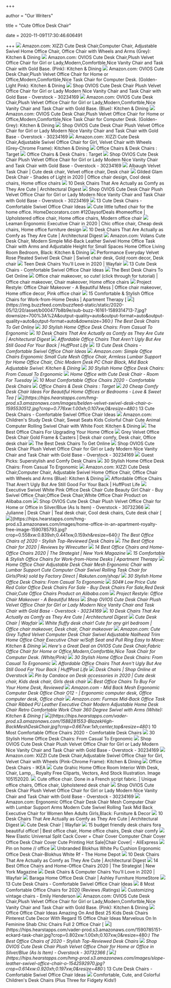 +++
        
author = "Our Writers"
        
title = "Cute Office Desk Chair"
        
date = 2020-11-09T17:30:46.606491
        
+++
[ ![](https://images-na.ssl-images-amazon.com/images/I/61pXbIfr1rL._AC_SL1500_.jpg)](https://images-na.ssl-images-amazon.com/images/I/61pXbIfr1rL._AC_SL1500_.jpg) Amazon.com: XIZZI Cute Desk Chair,Computer Chair, Adjustable Swivel Home Office  Chair, Office Chair with Wheels and Arms (Grey): Kitchen & Dining
[ ![](https://images-na.ssl-images-amazon.com/images/I/71Alw2M-RdL._AC_SL1500_.jpg)](https://images-na.ssl-images-amazon.com/images/I/71Alw2M-RdL._AC_SL1500_.jpg) Amazon.com: OVIOS Cute Desk Chair,Plush Velvet Office Chair for Girl or  Lady,Modern,Comfortble,Nice Vanity Chair and Task Chair with Gold Base.  (Pink): Kitchen & Dining
[ ![](https://images-na.ssl-images-amazon.com/images/I/81iZ2mFRNeL._AC_SX522_.jpg)](https://images-na.ssl-images-amazon.com/images/I/81iZ2mFRNeL._AC_SX522_.jpg) Amazon.com: OVIOS Cute Desk Chair,Plush Velvet Office Chair for Home or  Office,Modern,Comfortble,Nice Task Chair for Computer Desk. (Golden-Light  Pink): Kitchen & Dining
[ ![](https://ak1.ostkcdn.com/images/products/is/images/direct/8b5e3f8a8f4d885e8b8d1f42bc13c73749c578d2/OVIOS-Cute-Desk-Chair-Plush-Velvet-Office-Chair-for-Girl-or-Lady-Modern-Nice-Vanity-Chair-and-Task-Chair-with-Gold-Base.jpg?impolicy=medium)](https://ak1.ostkcdn.com/images/products/is/images/direct/8b5e3f8a8f4d885e8b8d1f42bc13c73749c578d2/OVIOS-Cute-Desk-Chair-Plush-Velvet-Office-Chair-for-Girl-or-Lady-Modern-Nice-Vanity-Chair-and-Task-Chair-with-Gold-Base.jpg?impolicy=medium) Shop OVIOS Cute Desk Chair Plush Velvet Office Chair for Girl or Lady  Modern Nice Vanity Chair and Task Chair with Gold Base - Overstock -  30234169
[ ![](https://images-na.ssl-images-amazon.com/images/I/719YBm7-HyL._AC_SX522_.jpg)](https://images-na.ssl-images-amazon.com/images/I/719YBm7-HyL._AC_SX522_.jpg) Amazon.com: OVIOS Cute Desk Chair,Plush Velvet Office Chair for Girl or  Lady,Modern,Comfortble,Nice Vanity Chair and Task Chair with Gold Base.  (Blue): Kitchen & Dining
[ ![](https://images-na.ssl-images-amazon.com/images/I/71CEjCL6-kL._AC_SX522_.jpg)](https://images-na.ssl-images-amazon.com/images/I/71CEjCL6-kL._AC_SX522_.jpg) Amazon.com: OVIOS Cute Desk Chair,Plush Velvet Office Chair for Home or  Office,Modern,Comfortble,Nice Task Chair for Computer Desk. (Golden-Grey):  Kitchen & Dining
[ ![](https://ak1.ostkcdn.com/images/products/is/images/direct/3d5cda4b74969b56e478daea74cd9c46323759e7/OVIOS-Cute-Desk-Chair-Plush-Velvet-Office-Chair-for-Girl-or-Lady-Modern-Nice-Vanity-Chair-and-Task-Chair-with-Gold-Base.jpg?impolicy=medium)](https://ak1.ostkcdn.com/images/products/is/images/direct/3d5cda4b74969b56e478daea74cd9c46323759e7/OVIOS-Cute-Desk-Chair-Plush-Velvet-Office-Chair-for-Girl-or-Lady-Modern-Nice-Vanity-Chair-and-Task-Chair-with-Gold-Base.jpg?impolicy=medium) Shop OVIOS Cute Desk Chair Plush Velvet Office Chair for Girl or Lady  Modern Nice Vanity Chair and Task Chair with Gold Base - Overstock -  30234169
[ ![](https://images-na.ssl-images-amazon.com/images/I/61003jL%2BFQL._AC_SX522_.jpg)](https://images-na.ssl-images-amazon.com/images/I/61003jL%2BFQL._AC_SX522_.jpg) Amazon.com: XIZZI Cute Desk Chair,Adjustable Swivel Office Chair for Girl,  Velvet Chair with Wheels (Grey-Chrome Frame): Kitchen & Dining
[ ![](https://target.scene7.com/is/image/Target/OfficeChairs-200326-1585252166913)](https://target.scene7.com/is/image/Target/OfficeChairs-200326-1585252166913) Office Chairs & Desk Chairs : Target
[ ![](https://target.scene7.com/is/image/Target//GUEST_54c4d51e-fc13-4a7a-9b11-7c0dd025519b?wid=315&hei=315&qlt=60&fmt=pjpeg)](https://target.scene7.com/is/image/Target//GUEST_54c4d51e-fc13-4a7a-9b11-7c0dd025519b?wid=315&hei=315&qlt=60&fmt=pjpeg) Office Chairs & Desk Chairs : Target
[ ![](https://ak1.ostkcdn.com/images/products/is/images/direct/ebca77192ab2198bfbe4de39b4cea3e430f6962e/OVIOS-Cute-Desk-Chair-Plush-Velvet-Office-Chair-for-Girl-or-Lady-Modern-Nice-Vanity-Chair-and-Task-Chair-with-Gold-Base.jpg?impolicy=medium)](https://ak1.ostkcdn.com/images/products/is/images/direct/ebca77192ab2198bfbe4de39b4cea3e430f6962e/OVIOS-Cute-Desk-Chair-Plush-Velvet-Office-Chair-for-Girl-or-Lady-Modern-Nice-Vanity-Chair-and-Task-Chair-with-Gold-Base.jpg?impolicy=medium) Shop OVIOS Cute Desk Chair Plush Velvet Office Chair for Girl or Lady  Modern Nice Vanity Chair and Task Chair with Gold Base - Overstock -  30234169
[ ![](https://i.pinimg.com/originals/fc/5d/b6/fc5db65eb07bf75921759e5cb6fa1fed.png)](https://i.pinimg.com/originals/fc/5d/b6/fc5db65eb07bf75921759e5cb6fa1fed.png) Albaugh Velvet Task Chair | Cute desk chair, Velvet office chair, Desk chair
[ ![](https://i.pinimg.com/originals/a1/04/f7/a104f761c5116e49440281e89b837e5e.png)](https://i.pinimg.com/originals/a1/04/f7/a104f761c5116e49440281e89b837e5e.png) Gilded Glam Desk Chair - Shades of Light in 2020 | Office chair design,  Cool desk chairs, Home office chairs
[ ![](https://media.architecturaldigest.com/photos/5b857195a9a1d736ef93a13f/1:1/w_592,h_592,c_limit/desk-chairs-10.jpeg)](https://media.architecturaldigest.com/photos/5b857195a9a1d736ef93a13f/1:1/w_592,h_592,c_limit/desk-chairs-10.jpeg) 10 Desk Chairs That Are Actually as Comfy as They Are Cute | Architectural  Digest
[ ![](https://ak1.ostkcdn.com/images/products/is/images/direct/ded9f9be623c3dd498c5ec8e3f7d750ca59f5cc0/OVIOS-Cute-Desk-Chair-Plush-Velvet-Office-Chair-for-Girl-or-Lady-Modern-Nice-Vanity-Chair-and-Task-Chair-with-Gold-Base.jpg?impolicy=medium)](https://ak1.ostkcdn.com/images/products/is/images/direct/ded9f9be623c3dd498c5ec8e3f7d750ca59f5cc0/OVIOS-Cute-Desk-Chair-Plush-Velvet-Office-Chair-for-Girl-or-Lady-Modern-Nice-Vanity-Chair-and-Task-Chair-with-Gold-Base.jpg?impolicy=medium) Shop OVIOS Cute Desk Chair Plush Velvet Office Chair for Girl or Lady  Modern Nice Vanity Chair and Task Chair with Gold Base - Overstock -  30234169
[ ![](https://hips.hearstapps.com/hmg-prod.s3.amazonaws.com/images/ctow-0040203-084p-frt-1-1024x1024-1595529196.jpg)](https://hips.hearstapps.com/hmg-prod.s3.amazonaws.com/images/ctow-0040203-084p-frt-1-1024x1024-1595529196.jpg) 13 Cute Desk Chairs - Comfortable Swivel Office Chair Ideas
[ ![](https://i.pinimg.com/originals/7a/4b/f6/7a4bf67077722f6f8a604744fcbc6f80.jpg)](https://i.pinimg.com/originals/7a/4b/f6/7a4bf67077722f6f8a604744fcbc6f80.jpg) Cute little tufted chair for the home office. HomeDecorators.com  #12DaysofDeals #homeoffice | Upholstered office chair, Home office chairs,  Modern office chair
[ ![](https://i.pinimg.com/originals/90/e4/72/90e47231fedbe09b188845ee66cc44a7.png)](https://i.pinimg.com/originals/90/e4/72/90e47231fedbe09b188845ee66cc44a7.png) Leaman Ergonomic Executive Chair in 2020 | Chic office chair, Cheap desk  chairs, Home office furniture design
[ ![](https://media.architecturaldigest.com/photos/5b856e0c59d9593aa333461f/master/w_600,h_900,c_limit/desk-chairs-7.jpeg)](https://media.architecturaldigest.com/photos/5b856e0c59d9593aa333461f/master/w_600,h_900,c_limit/desk-chairs-7.jpeg) 10 Desk Chairs That Are Actually as Comfy as They Are Cute | Architectural  Digest
[ ![](https://images-na.ssl-images-amazon.com/images/I/91mRCocJOqL._AC_SL1500_.jpg)](https://images-na.ssl-images-amazon.com/images/I/91mRCocJOqL._AC_SL1500_.jpg) Amazon.com: Volans Cute Desk Chair, Modern Simple Mid-Back Leather Swivel  Home Office Task Chair with Arms and Adjustable Height for Small Spaces  Home Office Living Room Bedroom, Black: Kitchen & Dining
[ ![](https://i.pinimg.com/originals/b6/c1/2f/b6c12ff05295976b0df60cd81cbb1f92.png)](https://i.pinimg.com/originals/b6/c1/2f/b6c12ff05295976b0df60cd81cbb1f92.png) Performance Everyday Velvet Rose Pleated Swivel Desk Chair | Swivel chair  desk, Gold room decor, Desk chair
[ ![](https://secure.img1-fg.wfcdn.com/im/00363083/resize-h600-w600%5Ecompr-r85/4149/41495722/Teen+Desk+Chairs.jpg)](https://secure.img1-fg.wfcdn.com/im/00363083/resize-h600-w600%5Ecompr-r85/4149/41495722/Teen+Desk+Chairs.jpg) Teen Desk Chairs You'll Love in 2020 | Wayfair
[ ![](https://hips.hearstapps.com/hmg-prod.s3.amazonaws.com/images/officechairs-01-1595968516.jpg)](https://hips.hearstapps.com/hmg-prod.s3.amazonaws.com/images/officechairs-01-1595968516.jpg) 13 Cute Desk Chairs - Comfortable Swivel Office Chair Ideas
[ ![](https://img.buzzfeed.com/buzzfeed-static/static/2020-05/13/18/asset/2e0f4497f150/sub-buzz-2448-1589395856-31.jpg)](https://img.buzzfeed.com/buzzfeed-static/static/2020-05/13/18/asset/2e0f4497f150/sub-buzz-2448-1589395856-31.jpg) The Best Desk Chairs To Get Online
[ ![](https://i.pinimg.com/originals/7d/6a/cd/7d6acd639fd1f089277e35792e6749fb.jpg)](https://i.pinimg.com/originals/7d/6a/cd/7d6acd639fd1f089277e35792e6749fb.jpg) Office chair makeover, so cute! (click through for tutorial) | Office chair  makeover, Chair makeover, Home office chairs
[ ![](https://i.pinimg.com/originals/34/2d/00/342d003bbb90d824bae6d0a927015b11.jpg)](https://i.pinimg.com/originals/34/2d/00/342d003bbb90d824bae6d0a927015b11.jpg) Project Restyle: Office Chair Makeover - A Beautiful Mess | Office chair  makeover, Home office decor, Pink office chair
[ ![](https://cdn.apartmenttherapy.info/image/upload/f_auto,q_auto:eco,w_730/at%2Fproduct%20listing%2Fserta-ashland-task-chair-lilac-allmodern)](https://cdn.apartmenttherapy.info/image/upload/f_auto,q_auto:eco,w_730/at%2Fproduct%20listing%2Fserta-ashland-task-chair-lilac-allmodern) 15 Comfortable & Stylish Office Chairs for Work-from-Home Desks | Apartment  Therapy
[ ![](https://img.buzzfeed.com/buzzfeed-static/static/2020-05/12/20/asset/b000477b8b9e/sub-buzz-16161-1589314713-7.jpg?downsize=700%3A%2A&output-quality=auto&output-format=auto&output-quality=auto&output-format=auto&downsize=360:*)](https://img.buzzfeed.com/buzzfeed-static/static/2020-05/12/20/asset/b000477b8b9e/sub-buzz-16161-1589314713-7.jpg?downsize=700%3A%2A&output-quality=auto&output-format=auto&output-quality=auto&output-format=auto&downsize=360:*) The Best Desk Chairs To Get Online
[ ![](http://cdn.home-designing.com/wp-content/uploads/2017/08/beautiful-stylish-ergonomic-home-office-desk-chairs.jpg)](http://cdn.home-designing.com/wp-content/uploads/2017/08/beautiful-stylish-ergonomic-home-office-desk-chairs.jpg) 30 Stylish Home Office Desk Chairs: From Casual To Ergonomic
[ ![](https://media.architecturaldigest.com/photos/5b856f4059d9593aa3334621/master/w_400%2Cc_limit/desk-chairs-8.jpeg)](https://media.architecturaldigest.com/photos/5b856f4059d9593aa3334621/master/w_400%2Cc_limit/desk-chairs-8.jpeg) 10 Desk Chairs That Are Actually as Comfy as They Are Cute | Architectural  Digest
[ ![](https://img.huffingtonpost.com/asset/5ed80a172500003226eb2b13.jpeg?ops=scalefit_960_noupscale)](https://img.huffingtonpost.com/asset/5ed80a172500003226eb2b13.jpeg?ops=scalefit_960_noupscale) Affordable Office Chairs That Aren't Ugly But Are Still Good For Your Back  | HuffPost Life
[ ![](https://hips.hearstapps.com/hmg-prod.s3.amazonaws.com/images/rhys-task-chair-1595531231.jpg)](https://hips.hearstapps.com/hmg-prod.s3.amazonaws.com/images/rhys-task-chair-1595531231.jpg) 13 Cute Desk Chairs - Comfortable Swivel Office Chair Ideas
[ ![](https://images-na.ssl-images-amazon.com/images/I/61TgI9Zf%2BEL._AC_SX679_.jpg)](https://images-na.ssl-images-amazon.com/images/I/61TgI9Zf%2BEL._AC_SX679_.jpg) Amazon.com: Simple Office Chairs Ergonomic Small Cute Mesh Office Chair,  Armless Lumbar Support for Home Office Chair, Chic Modern Desk PC Chair  Black, Mid Back Adjustable Swivel: Kitchen & Dining
[ ![](http://cdn.home-designing.com/wp-content/uploads/2017/08/cloth-coloured-with-swivel-function-cute-desk-chairs-600x724.jpg)](http://cdn.home-designing.com/wp-content/uploads/2017/08/cloth-coloured-with-swivel-function-cute-desk-chairs-600x724.jpg) 30 Stylish Home Office Desk Chairs: From Casual To Ergonomic
[ ![](https://i0.wp.com/roomfortuesday.com/wp-content/uploads/2019/01/Home-Office-with-Cute-Desk-Chair.jpg?ssl=1)](https://i0.wp.com/roomfortuesday.com/wp-content/uploads/2019/01/Home-Office-with-Cute-Desk-Chair.jpg?ssl=1) Home Office with Cute Desk Chair - Room For Tuesday
[ ![](https://hips.hearstapps.com/hmg-prod.s3.amazonaws.com/images/empty-chair-in-home-study-royalty-free-image-1588279544.jpg)](https://hips.hearstapps.com/hmg-prod.s3.amazonaws.com/images/empty-chair-in-home-study-royalty-free-image-1588279544.jpg) 10 Most Comfortable Office Chairs 2020 - Comfortable Desk Chairs
[ ![](https://target.scene7.com/is/image/Target/GUEST_32213a15-979c-410c-8a93-80a5e2675f01?wid=315&hei=315&qlt=60&fmt=pjpeg)](https://target.scene7.com/is/image/Target/GUEST_32213a15-979c-410c-8a93-80a5e2675f01?wid=315&hei=315&qlt=60&fmt=pjpeg) Office Chairs & Desk Chairs : Target
[ ![](https://www.loveandsweettea.com/wp-content/uploads/2018/02/20-cheap-comfy-desk-chair-ideas-for-stunning-home-offices-or-bedrooms_Pinterest-3-800x2160.png)](https://www.loveandsweettea.com/wp-content/uploads/2018/02/20-cheap-comfy-desk-chair-ideas-for-stunning-home-offices-or-bedrooms_Pinterest-3-800x2160.png) 20 Cheap Comfy Desk Chair Ideas For Beautiful Home Offices or Bedrooms -  Love & Sweet Tea
[ ![](https://hips.hearstapps.com/hmg-prod.s3.amazonaws.com/images/belden-velvet-swivel-desk-chair-o-1595530512.jpg?crop=0.776xw:1.00xh;0.107xw,0&resize=480:*)](https://hips.hearstapps.com/hmg-prod.s3.amazonaws.com/images/belden-velvet-swivel-desk-chair-o-1595530512.jpg?crop=0.776xw:1.00xh;0.107xw,0&resize=480:*) 13 Cute Desk Chairs - Comfortable Swivel Office Chair Ideas
[ ![](https://images-na.ssl-images-amazon.com/images/I/61cfSp86pEL._AC_SX522_.jpg)](https://images-na.ssl-images-amazon.com/images/I/61cfSp86pEL._AC_SX522_.jpg) Amazon.com: Children's Study Desk Chair, Sweat Seats Kids Colorful Chair  Cute Animal Computer Rolling Swivel Chair with White Foot: Kitchen & Dining
[ ![](https://specials-images.forbesimg.com/imageserve/5eea485bdb3b680006a1e736/960x0.jpg?cropX1=0&cropX2=800&cropY1=233&cropY2=766)](https://specials-images.forbesimg.com/imageserve/5eea485bdb3b680006a1e736/960x0.jpg?cropX1=0&cropX2=800&cropY1=233&cropY2=766) The Best Office Chairs For Upgrading Your Home Office
[ ![](https://i.pinimg.com/564x/83/f5/f9/83f5f9534a97563516da1ba5e52ee68c.jpg)](https://i.pinimg.com/564x/83/f5/f9/83f5f9534a97563516da1ba5e52ee68c.jpg) Grey Velvet Office Desk Chair Gold Frame & Casters | Desk chair comfy, Desk  chair, Office desk chair
[ ![](https://img.buzzfeed.com/buzzfeed-static/static/2020-05/14/4/asset/5317dd38fb1c/sub-buzz-400-1589430719-13.jpg)](https://img.buzzfeed.com/buzzfeed-static/static/2020-05/14/4/asset/5317dd38fb1c/sub-buzz-400-1589430719-13.jpg) The Best Desk Chairs To Get Online
[ ![](https://ak1.ostkcdn.com/images/products/is/images/direct/3f054217c3a913a200e27491376b086d28f13a50/OVIOS-Cute-Desk-Chair-Plush-Velvet-Office-Chair-for-Girl-or-Lady-Modern-Nice-Vanity-Chair-and-Task-Chair-with-Gold-Base.jpg?impolicy=medium)](https://ak1.ostkcdn.com/images/products/is/images/direct/3f054217c3a913a200e27491376b086d28f13a50/OVIOS-Cute-Desk-Chair-Plush-Velvet-Office-Chair-for-Girl-or-Lady-Modern-Nice-Vanity-Chair-and-Task-Chair-with-Gold-Base.jpg?impolicy=medium) Shop OVIOS Cute Desk Chair Plush Velvet Office Chair for Girl or Lady  Modern Nice Vanity Chair and Task Chair with Gold Base - Overstock -  30234169
[ ![](https://st.hzcdn.com/simgs/a061616a03e2597e_4-1020/home-design.jpg)](https://st.hzcdn.com/simgs/a061616a03e2597e_4-1020/home-design.jpg) Guest Picks: Superstylish and Comfy Desk Chairs
[ ![](http://cdn.home-designing.com/wp-content/uploads/2017/08/clear-acrylic-Louis-IV-style-task-chair-600x833.jpg)](http://cdn.home-designing.com/wp-content/uploads/2017/08/clear-acrylic-Louis-IV-style-task-chair-600x833.jpg) 30 Stylish Home Office Desk Chairs: From Casual To Ergonomic
[ ![](https://images-na.ssl-images-amazon.com/images/I/61Bl837KITL._AC_SL1500_.jpg)](https://images-na.ssl-images-amazon.com/images/I/61Bl837KITL._AC_SL1500_.jpg) Amazon.com: XIZZI Cute Desk Chair,Computer Chair, Adjustable Swivel Home Office  Chair, Office Chair with Wheels and Arms (Blue): Kitchen & Dining
[ ![](https://img.huffingtonpost.com/asset/5ed812dc2500003c26eb2b1b.png?ops=scalefit_960_noupscale&format=webp)](https://img.huffingtonpost.com/asset/5ed812dc2500003c26eb2b1b.png?ops=scalefit_960_noupscale&format=webp) Affordable Office Chairs That Aren't Ugly But Are Still Good For Your Back  | HuffPost Life
[ ![](https://sc02.alicdn.com/kf/HTB1INNxC4SYBuNjSspjq6x73VXa2.jpg_350x350.jpg)](https://sc02.alicdn.com/kf/HTB1INNxC4SYBuNjSspjq6x73VXa2.jpg_350x350.jpg) Executive Swivel White Pink Office Desk Chair Cute Beauty Girl Chair - Buy  Swivel Office Chair,Office Desk Chair,White Office Chair Product on  Alibaba.com
[ ![](https://ak1.ostkcdn.com/images/products/29888007/OVIOS-Cute-Desk-Chair-Plush-Velvet-Office-Chair-for-Home-or-Office-Modern-Comfortble-Nice-Task-Chair-for-Computer-Desk-5a687886-bd91-4cad-8254-a11d83a55324_600.jpg?impolicy=medium)](https://ak1.ostkcdn.com/images/products/29888007/OVIOS-Cute-Desk-Chair-Plush-Velvet-Office-Chair-for-Home-or-Office-Modern-Comfortble-Nice-Task-Chair-for-Computer-Desk-5a687886-bd91-4cad-8254-a11d83a55324_600.jpg?impolicy=medium) Shop OVIOS Cute Desk Chair Plush Velvet Office Chair for Home or Office in  Silver/Blue (As Is Item) - Overstock - 30732366
[ ![](https://i.pinimg.com/originals/f5/fb/ee/f5fbee8747a6ec765ece6499e703b3de.png)](https://i.pinimg.com/originals/f5/fb/ee/f5fbee8747a6ec765ece6499e703b3de.png) Julianne | Desk Chair | Teal desk chair, Cool desk chairs, Cute desk chair
[ ![](https://hips.hearstapps.com/hmg-prod.s3.amazonaws.com/images/home-office-in-an-apartment-royalty-free-image-1590785793.jpg?crop=0.558xw:0.839xh;0.441xw,0.159xh&resize=640:*)](https://hips.hearstapps.com/hmg-prod.s3.amazonaws.com/images/home-office-in-an-apartment-royalty-free-image-1590785793.jpg?crop=0.558xw:0.839xh;0.441xw,0.159xh&resize=640:*) The Best Office Chairs of 2020 - Stylish Top-Reviewed Desk Chairs
[ ![](https://cdn.thewirecutter.com/wp-content/media/2020/09/deskchairs-2x1-2048px-9607.jpg?auto=webp&crop=2:1&quality=75&width=1024)](https://cdn.thewirecutter.com/wp-content/media/2020/09/deskchairs-2x1-2048px-9607.jpg?auto=webp&crop=2:1&quality=75&width=1024) The Best Office Chair for 2020 | Reviews by Wirecutter
[ ![](https://pyxis.nymag.com/v1/imgs/335/91f/96a2d90f499f371fd13cbf92664e31df5a-Molly-Insecure-at-desk.jpg)](https://pyxis.nymag.com/v1/imgs/335/91f/96a2d90f499f371fd13cbf92664e31df5a-Molly-Insecure-at-desk.jpg) 14 Best Office Chairs and Home-Office Chairs 2020 | The Strategist | New  York Magazine
[ ![](https://cdn.apartmenttherapy.info/image/upload/v1584377894/at/style/2019-11/Desk%20Chairs/Rivet.jpg)](https://cdn.apartmenttherapy.info/image/upload/v1584377894/at/style/2019-11/Desk%20Chairs/Rivet.jpg) 15 Comfortable & Stylish Office Chairs for Work-from-Home Desks | Apartment  Therapy
[ ![](https://tshop.r10s.com/afe/790/3334/9c44/d03d/aab3/ea1a/11c9ea83680242ac110005.jpg?_ex=600x600)](https://tshop.r10s.com/afe/790/3334/9c44/d03d/aab3/ea1a/11c9ea83680242ac110005.jpg?_ex=600x600) Home Office Chair Adjustable Desk Chair Mesh Ergonomic Chair with Lumbar  Support Cute Computer Chair Swivel Rolling Task Chair for Girls(Pink) sold  by Factory Direct | Rakuten.com/shop/
[ ![](http://cdn.home-designing.com/wp-content/uploads/2017/08/white-and-red-with-mesh-office-desk-chairs-600x663.jpg)](http://cdn.home-designing.com/wp-content/uploads/2017/08/white-and-red-with-mesh-office-desk-chairs-600x663.jpg) 30 Stylish Home Office Desk Chairs: From Casual To Ergonomic
[ ![](https://sc02.alicdn.com/kf/HTB1_.v.Ef1TBuNjy0Fjq6yjyXXaH.jpg)](https://sc02.alicdn.com/kf/HTB1_.v.Ef1TBuNjy0Fjq6yjyXXaH.jpg) S04# Low Price Cute Red Color Office Desk Chairs For Sale - Buy Desk Chairs  For Sale,Red Desk Chair,Cute Office Chairs Product on Alibaba.com
[ ![](https://abeautifulmess.com/wp-content/uploads/typekit/.a/6a00d8358081ff69e201b7c82d2021970b-pi)](https://abeautifulmess.com/wp-content/uploads/typekit/.a/6a00d8358081ff69e201b7c82d2021970b-pi) Project Restyle: Office Chair Makeover - A Beautiful Mess
[ ![](https://ak1.ostkcdn.com/images/products/is/images/direct/1656f52f149ee4b6b8ef4793327661bcc896c6d9/OVIOS-Cute-Desk-Chair-Plush-Velvet-Office-Chair-for-Girl-or-Lady-Modern-Nice-Vanity-Chair-and-Task-Chair-with-Gold-Base.jpg?impolicy=medium)](https://ak1.ostkcdn.com/images/products/is/images/direct/1656f52f149ee4b6b8ef4793327661bcc896c6d9/OVIOS-Cute-Desk-Chair-Plush-Velvet-Office-Chair-for-Girl-or-Lady-Modern-Nice-Vanity-Chair-and-Task-Chair-with-Gold-Base.jpg?impolicy=medium) Shop OVIOS Cute Desk Chair Plush Velvet Office Chair for Girl or Lady  Modern Nice Vanity Chair and Task Chair with Gold Base - Overstock -  30234169
[ ![](https://media.architecturaldigest.com/photos/5b856c7959d9593aa3334619/1:1/w_600,h_600,c_limit/desk-chairs-3.jpg)](https://media.architecturaldigest.com/photos/5b856c7959d9593aa3334619/1:1/w_600,h_600,c_limit/desk-chairs-3.jpg) 10 Desk Chairs That Are Actually as Comfy as They Are Cute | Architectural  Digest
[ ![](https://secure.img1-ag.wfcdn.com/im/45989555/resize-h310-w310%5Ecompr-r85/1275/127569358/wayfair-basics-mesh-task-office-chair.jpg)](https://secure.img1-ag.wfcdn.com/im/45989555/resize-h310-w310%5Ecompr-r85/1275/127569358/wayfair-basics-mesh-task-office-chair.jpg) Cute Desk Chair | Wayfair
[ ![](https://i.pinimg.com/originals/ee/b8/18/eeb818688315d2ced85141855931c3fb.jpg)](https://i.pinimg.com/originals/ee/b8/18/eeb818688315d2ced85141855931c3fb.jpg) White fluffy desk chair! Cute for any girl bedroom | Office chair makeover, Desk  chair, Chair makeover
[ ![](https://images-na.ssl-images-amazon.com/images/I/61a0sDurB6L._AC_SX522_.jpg)](https://images-na.ssl-images-amazon.com/images/I/61a0sDurB6L._AC_SX522_.jpg) Amazon.com: Cute Grey Tufted Velvet Computer Desk Chair Swivel Adjustable  Nailhead Trim Home Office Chair Executive Chair w/Soft Seat and Pull Ring  Easy to Move: Kitchen & Dining
[ ![](https://images.prod.meredith.com/product/f505324f9a7e229682bd87f0b0572946/1576928952757/l/ovios-cute-desk-chair-fabric-office-chair-for-home-or-office-modern-comfortble-nice-task-chair-for-computer-desk-white-pink)](https://images.prod.meredith.com/product/f505324f9a7e229682bd87f0b0572946/1576928952757/l/ovios-cute-desk-chair-fabric-office-chair-for-home-or-office-modern-comfortble-nice-task-chair-for-computer-desk-white-pink) Here's a Great Deal on OVIOS Cute Desk Chair,Fabric Office Chair for Home  or Office,Modern,Comfortble,Nice Task Chair for Computer Desk. (White/Pink)
[ ![](http://cdn.home-designing.com/wp-content/uploads/2017/08/white-cubby-nice-desk-chairs-600x555.jpg)](http://cdn.home-designing.com/wp-content/uploads/2017/08/white-cubby-nice-desk-chairs-600x555.jpg) 30 Stylish Home Office Desk Chairs: From Casual To Ergonomic
[ ![](https://img.huffingtonpost.com/asset/5ed80a182400004f158ec0f7.jpeg?ops=scalefit_960_noupscale)](https://img.huffingtonpost.com/asset/5ed80a182400004f158ec0f7.jpeg?ops=scalefit_960_noupscale) Affordable Office Chairs That Aren't Ugly But Are Still Good For Your Back  | HuffPost Life
[ ![](https://ak1.ostkcdn.com/images/products/is/images/direct/c402b1966175f985d98ff35845e50d592c3eca49/OVIOS-Cute-Desk-Chair-Plush-Velvet-Office-Chair-for-Home-or-Office%2CModern%2CComfortble-Nice-Task-Chair-for-Computer-Desk.jpg?imwidth=480&impolicy=medium)](https://ak1.ostkcdn.com/images/products/is/images/direct/c402b1966175f985d98ff35845e50d592c3eca49/OVIOS-Cute-Desk-Chair-Plush-Velvet-Office-Chair-for-Home-or-Office%2CModern%2CComfortble-Nice-Task-Chair-for-Computer-Desk.jpg?imwidth=480&impolicy=medium) Desk Chairs | Shop Online at Overstock
[ ![](https://i.pinimg.com/474x/bc/46/43/bc46433f60bbfc24f53b99598da78b01.jpg)](https://i.pinimg.com/474x/bc/46/43/bc46433f60bbfc24f53b99598da78b01.jpg) Pin by Candace on Desk accessories in 2020 | Cute desk chair, Kids desk  chair, Girls desk chair
[ ![](https://www.refinery29.com/images/10012022.png?format=webp&width=720&height=720&quality=85)](https://www.refinery29.com/images/10012022.png?format=webp&width=720&height=720&quality=85) Best Office Chairs To Buy For Your Home Desk, Reviewed
[ ![](https://i.pinimg.com/originals/f7/a1/59/f7a159e94001706b41caac01939c6497.jpg)](https://i.pinimg.com/originals/f7/a1/59/f7a159e94001706b41caac01939c6497.jpg) Amazon.com - Mid Back Mesh Ergonomic Computer Desk Office Chair O12 - |  Ergonomic computer desk, Office computer desk, Office chair
[ ![](https://images-na.ssl-images-amazon.com/images/I/61-TcoZEIbL._AC_SL1500_.jpg)](https://images-na.ssl-images-amazon.com/images/I/61-TcoZEIbL._AC_SL1500_.jpg) Amazon.com: Furmax Mid-Back Office Task Chair Ribbed PU Leather Executive  Chair Modern Adjustable Home Desk Chair Retro Comfortable Work Chair 360  Degree Swivel with Arms (White): Kitchen & Dining
[ ![](https://hips.hearstapps.com/vader-prod.s3.amazonaws.com/1588281553-BlazekHigh-BackMeshDeskChair.jpg?crop=0.667xw:1xh;center,top&resize=480:*)](https://hips.hearstapps.com/vader-prod.s3.amazonaws.com/1588281553-BlazekHigh-BackMeshDeskChair.jpg?crop=0.667xw:1xh;center,top&resize=480:*) 10 Most Comfortable Office Chairs 2020 - Comfortable Desk Chairs
[ ![](http://cdn.home-designing.com/wp-content/uploads/2017/08/linen-and-wood-office-chair-sale-600x811.jpg)](http://cdn.home-designing.com/wp-content/uploads/2017/08/linen-and-wood-office-chair-sale-600x811.jpg) 30 Stylish Home Office Desk Chairs: From Casual To Ergonomic
[ ![](https://ak1.ostkcdn.com/images/products/is/images/direct/2fb5ea8ffe3e5751e43b492e3c6502e0d02dd604/OVIOS-Office-Chair%2CVelvet-Accent-Chair%2CHome-Office-or-Conference.Swivel-Desk-Chair.jpg?impolicy=medium)](https://ak1.ostkcdn.com/images/products/is/images/direct/2fb5ea8ffe3e5751e43b492e3c6502e0d02dd604/OVIOS-Office-Chair%2CVelvet-Accent-Chair%2CHome-Office-or-Conference.Swivel-Desk-Chair.jpg?impolicy=medium) Shop OVIOS Cute Desk Chair Plush Velvet Office Chair for Girl or Lady  Modern Nice Vanity Chair and Task Chair with Gold Base - Overstock -  30234169
[ ![](https://images-na.ssl-images-amazon.com/images/I/81z7t4LoDTL._AC_SX522_.jpg)](https://images-na.ssl-images-amazon.com/images/I/81z7t4LoDTL._AC_SX522_.jpg) Amazon.com: XIZZI Cute Desk Chair,Adjustable Swivel Office Chair for Girl,  Velvet Chair with Wheels (Pink-Chrome Frame): Kitchen & Dining
[ ![](https://shop.static.ingka.ikea.com/revamp/childrens-desk-chairs_24715.jpg?imwidth=500)](https://shop.static.ingka.ikea.com/revamp/childrens-desk-chairs_24715.jpg?imwidth=500) Office Desk Chairs - IKEA
[ ![](https://previews.123rf.com/images/millena12/millena121807/millena12180700001/105152020-cute-grahic-home-office-room-interior-with-desk-chair-lamp-books-bag-and-flowers-flat-style-vector-i.jpg)](https://previews.123rf.com/images/millena12/millena121807/millena12180700001/105152020-cute-grahic-home-office-room-interior-with-desk-chair-lamp-books-bag-and-flowers-flat-style-vector-i.jpg) Cute Grahic Home Office Room Interior With Desk, Chair, Lamp,.. Royalty  Free Cliparts, Vectors, And Stock Illustration. Image 105152020.
[ ![](https://i.pinimg.com/originals/c6/3b/47/c63b47d7f7d0cc16443c5ba47202a391.jpg)](https://i.pinimg.com/originals/c6/3b/47/c63b47d7f7d0cc16443c5ba47202a391.jpg) Cute office chair. Done in a French script fabric. | Unique office chairs, Office  chair, Upholstered desk chair
[ ![](https://ak1.ostkcdn.com/images/products/is/images/direct/c953c334c6afd525060bd67a1d012c9e2d14cddd/OVIOS-Office-Chair%2CVelvet-Accent-Chair%2CHome-Office-or-Conference.Swivel-Desk-Chair.jpg?impolicy=medium)](https://ak1.ostkcdn.com/images/products/is/images/direct/c953c334c6afd525060bd67a1d012c9e2d14cddd/OVIOS-Office-Chair%2CVelvet-Accent-Chair%2CHome-Office-or-Conference.Swivel-Desk-Chair.jpg?impolicy=medium) Shop OVIOS Cute Desk Chair Plush Velvet Office Chair for Girl or Lady  Modern Nice Vanity Chair and Task Chair with Gold Base - Overstock -  30234169
[ ![](https://images-na.ssl-images-amazon.com/images/I/714LVSU66HL._AC_SX522_.jpg)](https://images-na.ssl-images-amazon.com/images/I/714LVSU66HL._AC_SX522_.jpg) Amazon.com: Ergonomic Office Chair Desk Chair Mesh Computer Chair with  Lumbar Support Arms Modern Cute Swivel Rolling Task Mid Back Executive Chair  for Women Men Adults Girls,Black: Furniture & Decor
[ ![](https://media.architecturaldigest.com/photos/5b85b3d359d9593aa333465d/3:4/w_531,h_708,c_limit/desk-chairs.jpg)](https://media.architecturaldigest.com/photos/5b85b3d359d9593aa333465d/3:4/w_531,h_708,c_limit/desk-chairs.jpg) 10 Desk Chairs That Are Actually as Comfy as They Are Cute | Architectural  Digest
[ ![](https://secure.img1-ag.wfcdn.com/im/46138212/resize-h310-w310%5Ecompr-r85/1217/121765540/home-office-chair-computer-task-chair-adjustable-desk-chair-with-swivel-casters-for-office-leisure-grey.jpg)](https://secure.img1-ag.wfcdn.com/im/46138212/resize-h310-w310%5Ecompr-r85/1217/121765540/home-office-chair-computer-task-chair-adjustable-desk-chair-with-swivel-casters-for-office-leisure-grey.jpg) Cute Desk Chair | Wayfair
[ ![](https://i.pinimg.com/originals/2e/45/34/2e4534f727b4482b4ac0926d7cf2b8e7.jpg)](https://i.pinimg.com/originals/2e/45/34/2e4534f727b4482b4ac0926d7cf2b8e7.jpg) 15 budget friendly desk chairs fora beautiful office! | Best office chair,  Home office chairs, Desk chair comfy
[ ![](https://ae01.alicdn.com/kf/H357a23365b0c4a1797803b27a7ef8851G/New-Elastic-Universal-Split-Cack-Cover-Chair-Cover-Computer-Chair-Cover-Office-Desk-Chair-Cover-Cute.jpg_Q90.jpg_.webp)](https://ae01.alicdn.com/kf/H357a23365b0c4a1797803b27a7ef8851G/New-Elastic-Universal-Split-Cack-Cover-Chair-Cover-Computer-Chair-Cover-Office-Desk-Chair-Cover-Cute.jpg_Q90.jpg_.webp) New Elastic Universal Split Cack Cover + Chair Cover Computer Chair Cover Office  Desk Chair Cover Cute Printing Hot Sale|Chair Cover| - AliExpress
[ ![](https://i.pinimg.com/originals/42/e6/7f/42e67f6d1fdef6fd607a87e520bc2a6e.jpg)](https://i.pinimg.com/originals/42/e6/7f/42e67f6d1fdef6fd607a87e520bc2a6e.jpg) Pin on home // office
[ ![](https://images.homedepot-static.com/productImages/417d9098-a874-483c-8b17-0ab720ca63d0/svn/white-office-chairs-blokhus-white-rf-e1_600.jpg)](https://images.homedepot-static.com/productImages/417d9098-a874-483c-8b17-0ab720ca63d0/svn/white-office-chairs-blokhus-white-rf-e1_600.jpg) Unbranded Blokhus White Pu Cushion Ergonomic Office Desk Chair-Blokhus  White Rf - The Home Depot
[ ![](https://media.architecturaldigest.com/photos/5b85a1a9a9a1d736ef93a185/1:1/w_709,h_709,c_limit/desk-chairs-13.jpeg)](https://media.architecturaldigest.com/photos/5b85a1a9a9a1d736ef93a185/1:1/w_709,h_709,c_limit/desk-chairs-13.jpeg) 10 Desk Chairs That Are Actually as Comfy as They Are Cute | Architectural  Digest
[ ![](https://pyxis.nymag.com/v1/imgs/ca5/bc5/36012ed1f1dd056cd221c8dbeb9b124457-boss-office-products-b6105-budget-mesh-t.2x.rsquare.w600.jpg)](https://pyxis.nymag.com/v1/imgs/ca5/bc5/36012ed1f1dd056cd221c8dbeb9b124457-boss-office-products-b6105-budget-mesh-t.2x.rsquare.w600.jpg) 14 Best Office Chairs and Home-Office Chairs 2020 | The Strategist | New  York Magazine
[ ![](https://secure.img1-fg.wfcdn.com/im/04101391/resize-h600-w600%5Ecompr-r85/4148/4148964/Desk+Chairs.jpg)](https://secure.img1-fg.wfcdn.com/im/04101391/resize-h600-w600%5Ecompr-r85/4148/4148964/Desk+Chairs.jpg) Desk Chairs & Computer Chairs You'll Love in 2020 | Wayfair
[ ![](https://ashleyfurniture.scene7.com/is/image/AshleyFurniture/H410-01A-SIDE-ALT-SW-QL?$AFHS-PDP-Main$)](https://ashleyfurniture.scene7.com/is/image/AshleyFurniture/H410-01A-SIDE-ALT-SW-QL?$AFHS-PDP-Main$) Baraga Home Office Desk Chair | Ashley Furniture HomeStore
[ ![](https://hips.hearstapps.com/hmg-prod.s3.amazonaws.com/images/malibu-genuine-leather-task-chair-1595536101.jpg)](https://hips.hearstapps.com/hmg-prod.s3.amazonaws.com/images/malibu-genuine-leather-task-chair-1595536101.jpg) 13 Cute Desk Chairs - Comfortable Swivel Office Chair Ideas
[ ![](https://www.btod.com/blog/wp-content/uploads/2019/04/most-comfortable-office-chairs-2020-blog-header.jpg)](https://www.btod.com/blog/wp-content/uploads/2019/04/most-comfortable-office-chairs-2020-blog-header.jpg) 8 Most Comfortable Office Chairs for 2020 (Reviews /Ratings)
[ ![](https://stylebyemilyhenderson.com/wp-content/uploads/PinIt91.jpg)](https://stylebyemilyhenderson.com/wp-content/uploads/PinIt91.jpg) Customizing vintage chairs - Emily Henderson
[ ![](https://m.media-amazon.com/images/S/aplus-media/sc/ed6e3ffa-a745-40e0-b642-44c061cbbb99.__CR0,0,970,600_PT0_SX970_V1___.jpg)](https://m.media-amazon.com/images/S/aplus-media/sc/ed6e3ffa-a745-40e0-b642-44c061cbbb99.__CR0,0,970,600_PT0_SX970_V1___.jpg) Amazon.com: OVIOS Cute Desk Chair,Plush Velvet Office Chair for Girl or  Lady,Modern,Comfortble,Nice Vanity Chair and Task Chair with Gold Base.  (Pink): Kitchen & Dining
[ ![](http://www.ihis.info/wp-content/uploads/2018/08/office-chair-ideas-amazing-on-and-best-25-kids-desk-chairs-pinterest-cute-decor-with-regard-15.jpg)](http://www.ihis.info/wp-content/uploads/2018/08/office-chair-ideas-amazing-on-and-best-25-kids-desk-chairs-pinterest-cute-decor-with-regard-15.jpg) Office Office Chair Ideas Amazing On And Best 25 Kids Desk Chairs Pinterest  Cute Decor With Regard 15 Office Chair Ideas Marvelous On In Feminine Shab  Chic Chairs Full 2 Office Chair
[ ![](https://hips.hearstapps.com/vader-prod.s3.amazonaws.com/1590785151-eckard-task-chair.jpg?crop=0.802xw:1.00xh;0.107xw,0&resize=480:*)](https://hips.hearstapps.com/vader-prod.s3.amazonaws.com/1590785151-eckard-task-chair.jpg?crop=0.802xw:1.00xh;0.107xw,0&resize=480:*) The Best Office Chairs of 2020 - Stylish Top-Reviewed Desk Chairs
[ ![](https://ak1.ostkcdn.com/images/products/29888007/OVIOS-Cute-Desk-Chair-Plush-Velvet-Office-Chair-for-Home-or-Office-Modern-Comfortble-Nice-Task-Chair-for-Computer-Desk-5cc8dd18-d743-4c40-a69d-c8a4a27e9b5f_600.jpg?impolicy=medium)](https://ak1.ostkcdn.com/images/products/29888007/OVIOS-Cute-Desk-Chair-Plush-Velvet-Office-Chair-for-Home-or-Office-Modern-Comfortble-Nice-Task-Chair-for-Computer-Desk-5cc8dd18-d743-4c40-a69d-c8a4a27e9b5f_600.jpg?impolicy=medium) Shop OVIOS Cute Desk Chair Plush Velvet Office Chair for Home or Office in  Silver/Blue (As Is Item) - Overstock - 30732366
[ ![](https://hips.hearstapps.com/hmg-prod.s3.amazonaws.com/images/slope-leather-swivel-office-chair-o-1542592970.jpg?crop=0.614xw:0.920xh;0.197xw,0&resize=480:*)](https://hips.hearstapps.com/hmg-prod.s3.amazonaws.com/images/slope-leather-swivel-office-chair-o-1542592970.jpg?crop=0.614xw:0.920xh;0.197xw,0&resize=480:*) 13 Cute Desk Chairs - Comfortable Swivel Office Chair Ideas
[ ![](https://i2.wp.com/interiorsforfamilies.com/wp-content/uploads/2020/09/square-upholstered-desk-chair-brushed-nickel-base-o-1.jpg?fit=705%2C480&ssl=1)](https://i2.wp.com/interiorsforfamilies.com/wp-content/uploads/2020/09/square-upholstered-desk-chair-brushed-nickel-base-o-1.jpg?fit=705%2C480&ssl=1) Comfortable, Cute, and Colorful Children's Desk Chairs (Plus Three for  Fidgety Kids!)
